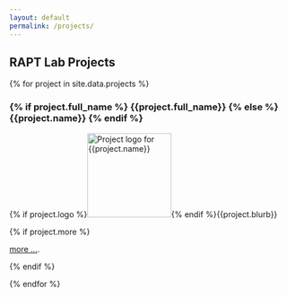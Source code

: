 ```yaml
---
layout: default
permalink: /projects/
---
```


## RAPT Lab Projects

{% for project in site.data.projects %}
### {% if project.full_name %}  {{project.full_name}} {% else %} {{project.name}} {% endif %}

  <p>{% if project.logo %}<img class="projectlogo" src="/assets/img/project_logos/{{project.logo}}" alt="Project logo for {{project.name}}" width="150" >{% endif %}{{project.blurb}}</p>

 {% if project.more %}<p><a href="{{ project.more }}">more ...</a>.</p>{% endif %}

{% endfor %}

